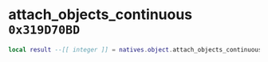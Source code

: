 # attach_objects_continuous `0x319D70BD`

```lua
local result --[[ integer ]] = natives.object.attach_objects_continuous(_unk0 --[[ integer ]], _unk1 --[[ integer ]], _unk2 --[[ integer ]])
```